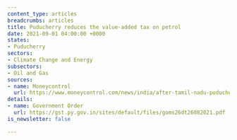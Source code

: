 ```yaml
---
content_type: articles
breadcrumbs: articles
title: Puducherry reduces the value-added tax on petrol
date: 2021-09-01 04:00:00 +0000
states:
- Puducherry
sectors:
- Climate Change and Energy
subsectors:
- Oil and Gas
sources:
- name: Moneycontrol
  url: https://www.moneycontrol.com/news/india/after-tamil-nadu-puducherry-cuts-vat-on-petrol-by-3-price-to-drop-below-rs-100-7390001.html
details:
- name: Government Order
  url: https://gst.py.gov.in/sites/default/files/goms26dt26082021.pdf
is_newsletter: false

---
```

